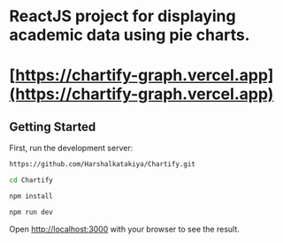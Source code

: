# ReactJS project for displaying academic data using pie charts.
# [https://chartify-graph.vercel.app](https://chartify-graph.vercel.app)

## Getting Started

First, run the development server:

```bash
https://github.com/Harshalkatakiya/Chartify.git
```
```bash
cd Chartify
```
```bash
npm install
```
```bash
npm run dev
```

Open [http://localhost:3000](http://localhost:3000) with your browser to see the result.
